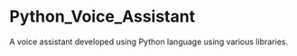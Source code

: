 # Python_Voice_Assistant
A voice assistant developed using Python language using various libraries. 

